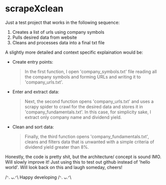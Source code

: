 # scrapeXclean

Just a test project that works in the following sequence:
  1. Creates a list of urls using company symbols 
  2. Pulls desired data from website
  3. Cleans and processes data into a final txt file

A slightly more detailed and context specific explaination would be:
- Create entry points:
   > In the first function, I open 'company_symbols.txt' file reading all the company symbols and forming URLs and writing it to 'company_urls.txt'.
- Enter and extract data:
	>Next, the second function opens 'company_urls.txt' and uses a scrapy spider to crawl for the desired data and stores it in 'company_fundamentals.txt'. In this case, for simplicity sake, I extract only company name and dividend yield. 
- Clean and sort data:
	>Finally, the third function opens 'company_fundamentals.txt', cleans and filters data that is unwanted with a simple criteria of dividend yield greater than 8%.  
	
Honestly, the code is pretty shit, but the architecture/ concept is sound IMO. Will slowly improve it! Just using this to test out github instead of 'hello world'. Will look back on this and laugh someday, cheers!

/ᐠ. ᴗ.ᐟ\ Happy developing /ᐠ. ᴗ.ᐟ\
